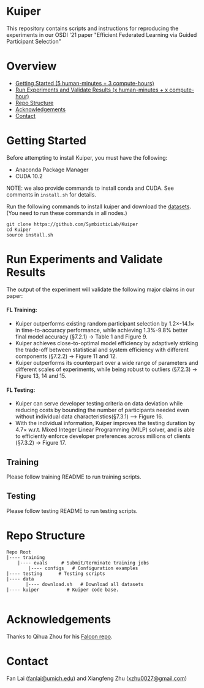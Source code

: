 # Kuiper

This repository contains scripts and instructions for reproducing the experiments in our OSDI '21 paper "Efficient Federated Learning via Guided Participant Selection" 

# Overview

* [Getting Started (5 human-minutes + 3 compute-hours)](#getting-started)
* [Run Experiments and Validate Results (x human-minutes + x compute-hour)](#run-experiments-and-validate-results)
* [Repo Structure](#repo-structure)
* [Acknowledgements](#acknowledgements)
* [Contact](#contact)



# Getting Started 

Before attempting to install Kuiper, you must have the following:

* Anaconda Package Manager
* CUDA 10.2

NOTE: we also provide commands to install conda and CUDA. See comments in `install.sh` for details.

Run the following commands to install kuiper and download the [datasets](https://drive.google.com/drive/folders/12s44-VmbLozTsU9oM4RGzXpBfgoeFqmy?usp=sharing). (You need to run these commands in all nodes.)

```
git clone https://github.com/SymbioticLab/Kuiper
cd Kuiper
source install.sh 
```

# Run Experiments and Validate Results

The output of the experiment will validate the following major claims in our paper:

####    **FL Training:**
* Kuiper outperforms existing random participant selection by 1.2×-14.1× in time-to-accuracy performance, while achieving 1.3%-9.8% better final model accuracy (§7.2.1) -> Table 1 and Figure 9.
* Kuiper achieves close-to-optimal model efficiency by adaptively striking the trade-off between statistical and system efficiency with different components (§7.2.2) -> Figure 11 and 12.
* Kuiper outperforms its counterpart over a wide range of parameters and different scales of experiments, while being robust to outliers (§7.2.3) -> Figure 13, 14 and 15.

####    **FL Testing:**
* Kuiper can serve developer testing criteria on data deviation while reducing costs by bounding the number of participants needed even without individual data characteristics(§7.3.1) —> Figure 16.
* With the individual information, Kuiper improves the testing duration by 4.7× w.r.t. Mixed Integer Linear Programming (MILP) solver, and is able to efficiently enforce developer preferences across millions of clients (§7.3.2) -> Figure 17.

## Training

Please follow training README to run training scripts.

## Testing

Please follow testing README to run testing scripts.

# Repo Structure

```
Repo Root
|---- training
    |---- evals     # Submit/terminate training jobs
        |---- configs   # Configuration examples
|---- testing      # Testing scripts
|---- data
       |---- download.sh   # Download all datasets     
|---- kuiper          # Kuiper code base.
    
```

# Acknowledgements

Thanks to Qihua Zhou for his [Falcon repo](https://github.com/kimihe/Falcon).

# Contact
Fan Lai (fanlai@umich.edu) and Xiangfeng Zhu (xzhu0027@gmail.com)
